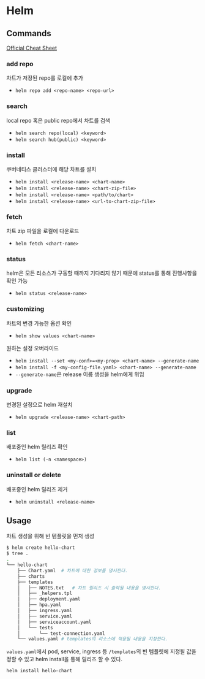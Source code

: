 # Helm

## Commands

[Official Cheat Sheet](https://helm.sh/ko/docs/helm/)

### add repo

차트가 저장된 repo를 로컬에 추가

- `helm repo add <repo-name> <repo-url>`

### search

local repo 혹은 public repo에서 차트를 검색

- `helm search repo(local) <keyword>`
- `helm search hub(public) <keyword>`

### install

쿠버네티스 클러스터에 해당 차트를 설치

- `helm install <release-name> <chart-name>`
- `helm install <release-name> <chart-zip-file>`
- `helm install <release-name> <path/to/chart>`
- `helm install <release-name> <url-to-chart-zip-file>`

### fetch

차트 zip 파일을 로컬에 다운로드

- `helm fetch <chart-name>`

### status

helm은 모든 리소스가 구동할 때까지 기다리지 않기 때문에 status를 통해 진행사항을 확인 가능

- `helm status <release-name>`

### customizing

차트의 변경 가능한 옵션 확인

- `helm show values <chart-name>`

원하는 설정 오버라이드

- `helm install --set <my-conf>=<my-prop> <chart-name> --generate-name`
- `helm install -f <my-config-file.yaml> <chart-name> --generate-name`
- `--generate-name`은 release 이름 생성을 helm에게 위임

### upgrade

변경된 설정으로 helm 재설치

- `helm upgrade <release-name> <chart-path>`

### list

배포중인 helm 릴리즈 확인

- `helm list (-n <namespace>)`

### uninstall or delete

배포중인 helm 릴리즈 제거

- `helm uninstall <release-name>`

## Usage

차트 생성을 위해 빈 템플릿을 먼저 생성

```bash
$ helm create hello-chart
$ tree .
.
└── hello-chart
    ├── Chart.yaml  # 차트에 대한 정보를 명시한다.
    ├── charts
    ├── templates
    │   ├── NOTES.txt   # 차트 릴리즈 시 출력될 내용을 명시한다.
    │   ├── _helpers.tpl
    │   ├── deployment.yaml
    │   ├── hpa.yaml
    │   ├── ingress.yaml
    │   ├── service.yaml
    │   ├── serviceaccount.yaml
    │   └── tests
    │       └── test-connection.yaml
    └── values.yaml # templates의 리소스에 적용될 내용을 지정한다.
```

`values.yaml`에서 pod, service, ingress 등 `/templates`의 빈 템플릿에 지정될 값을 정할 수 있고 helm install을 통해 릴리즈 할 수 있다.

`helm install hello-chart`